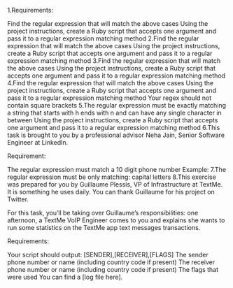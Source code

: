 1.Requirements:

Find the regular expression that will match the above cases
Using the project instructions, create a Ruby script that accepts one argument and pass it to a regular expression matching method
2.Find the regular expression that will match the above cases
Using the project instructions, create a Ruby script that accepts one argument and pass it to a regular expression matching method
3.Find the regular expression that will match the above cases
Using the project instructions, create a Ruby script that accepts one argument and pass it to a regular expression matching method
4.Find the regular expression that will match the above cases
Using the project instructions, create a Ruby script that accepts one argument and pass it to a regular expression matching method
Your regex should not contain square brackets
5.The regular expression must be exactly matching a string that starts with h ends with n and can have any single character in between
Using the project instructions, create a Ruby script that accepts one argument and pass it to a regular expression matching method
6.This task is brought to you by a professional advisor Neha Jain, Senior Software Engineer at LinkedIn.

Requirement:

The regular expression must match a 10 digit phone number
Example:
7.The regular expression must be only matching: capital letters
8.This exercise was prepared for you by Guillaume Plessis, VP of Infrastructure at TextMe. It is something he uses daily. You can thank Guillaume for his project on Twitter.

For this task, you’ll be taking over Guillaume’s responsibilities: one afternoon, a TextMe VoIP Engineer comes to you and explains she wants to run some statistics on the TextMe app text messages transactions.

Requirements:

Your script should output: [SENDER],[RECEIVER],[FLAGS]
The sender phone number or name (including country code if present)
The receiver phone number or name (including country code if present)
The flags that were used
You can find a [log file here].

